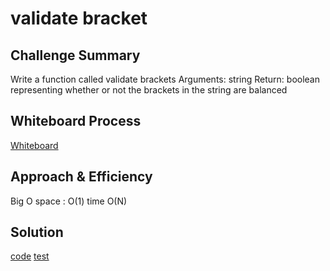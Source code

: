 # validate bracket 
## Challenge Summary
Write a function called validate brackets
Arguments: string
Return: boolean
representing whether or not the brackets in the string are balanced
## Whiteboard Process
[Whiteboard](./assest/bracket.PNG)

## Approach & Efficiency
Big O space : O(1) time O(N)

## Solution
[code](./stack_and_queue/stack_queue_brackets.py)
[test](./tests/test_stack_queue_brackets.py)
